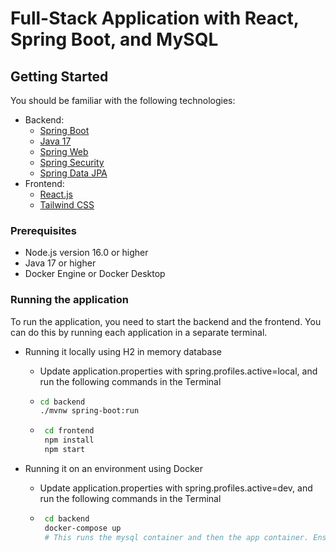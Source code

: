 # Full-Stack Application with React, Spring Boot, and MySQL


## Getting Started

You should be familiar with the following technologies:

- Backend:
    - [Spring Boot](https://spring.io/projects/spring-boot)
    - [Java 17](https://openjdk.org/projects/jdk/17/)
    - [Spring Web](https://docs.spring.io/spring-framework/docs/current/reference/html/web.html#spring-web)
    - [Spring Security](https://spring.io/projects/spring-security)
    - [Spring Data JPA](https://spring.io/projects/spring-data-jpa#overview)
- Frontend:
    - [React.js](https://reactjs.org)
    - [Tailwind CSS](https://tailwindcss.com/)

### Prerequisites

- Node.js version 16.0 or higher
- Java 17 or higher
- Docker Engine or Docker Desktop

### Running the application

To run the application, you need to start the backend and the frontend. You can do this by running each application in a separate terminal.

- Running it locally using H2 in memory database
   
   - Update application.properties with spring.profiles.active=local, and run the following commands in the Terminal

   -  ```bash
      cd backend
      ./mvnw spring-boot:run
      ```

   -   ```bash
        cd frontend
        npm install
        npm start
       ```
- Running it on an environment using Docker

    - Update application.properties with spring.profiles.active=dev, and run the following commands in the Terminal

    -  ```bash
        cd backend
        docker-compose up
        # This runs the mysql container and then the app container. Ensure you update the docker-compose file with the app's image.
        ```
